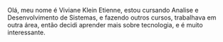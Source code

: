 Olá, meu nome é Viviane Klein Etienne, 
estou cursando Analise e Desenvolvimento de Sistemas, 
e fazendo outros cursos, 
trabalhava em outra área,
então decidi aprender mais sobre tecnologia,
e é muito interessante.
